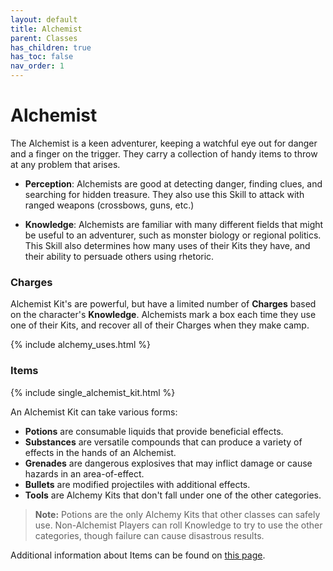 ```yaml
---
layout: default
title: Alchemist
parent: Classes
has_children: true
has_toc: false
nav_order: 1
---
```


# Alchemist

The Alchemist is a keen adventurer, keeping a watchful eye out for danger and a finger on the trigger. They carry a collection of handy items to throw at any problem that arises.

-   **<span style="color: {{ site.alchemist_color }}">Perception</span>**: Alchemists are good at detecting danger, finding clues, and searching for hidden treasure. They also use this Skill to attack with ranged weapons (crossbows, guns, etc.)

-   **<span style="color: {{ site.alchemist_color }}">Knowledge</span>**: Alchemists are familiar with many different fields that might be useful to an adventurer, such as monster biology or regional politics. This Skill also determines how many uses of their Kits they have, and their ability to persuade others using rhetoric.

### Charges

Alchemist Kit's are powerful, but have a limited number of **Charges** based on the character's **<span style="color: {{ site.alchemist_color }}">Knowledge</span>**. Alchemists mark a box each time they use one of their Kits, and recover all of their Charges when they make camp.

{% include alchemy_uses.html %}

### Items

{% include single_alchemist_kit.html %}

An Alchemist Kit can take various forms:

-   **Potions** are consumable liquids that provide beneficial effects.
-   **Substances** are versatile compounds that can produce a variety of effects in the hands of an Alchemist.
-   **Grenades** are dangerous explosives that may inflict damage or cause hazards in an area-of-effect.
-   **Bullets** are modified projectiles with additional effects.
-   **Tools** are Alchemy Kits that don't fall under one of the other categories.

> **Note:** Potions are the only Alchemy Kits that other classes can safely use. Non-Alchemist Players can roll Knowledge to try to use the other categories, though failure can cause disastrous results.

Additional information about Items can be found on [this page](../../more_resources/alchemy/index.md).

